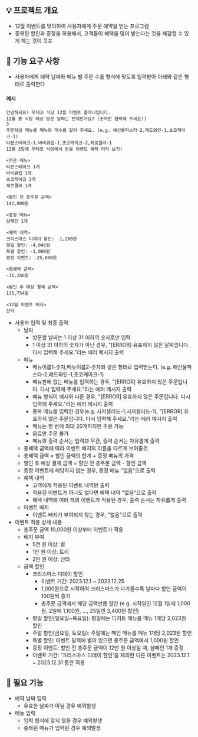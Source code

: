 ## 💡 프로젝트 개요
- 12월 이벤트를 맞이하여 사용자에게 주문 예약을 받는 프로그램
- 중복된 할인과 증정을 허용해서, 고객들이 혜택을 많이 받는다는 것을 체감할 수 있게 하는 것이 목표
## 🚀 기능 요구 사항
- 사용자에게 예약 날짜와 메뉴 별 주문 수를 형식에 맞도록 입력받아 아래와 같은 형태로 출력한다
#### 예시
```
안녕하세요! 우테코 식당 12월 이벤트 플래너입니다.
12월 중 식당 예상 방문 날짜는 언제인가요? (숫자만 입력해 주세요!)
3
주문하실 메뉴를 메뉴와 개수를 알려 주세요. (e.g. 해산물파스타-2,레드와인-1,초코케이크-1)
티본스테이크-1,바비큐립-1,초코케이크-2,제로콜라-1
12월 3일에 우테코 식당에서 받을 이벤트 혜택 미리 보기!
 
<주문 메뉴>
티본스테이크 1개
바비큐립 1개
초코케이크 2개
제로콜라 1개
 
<할인 전 총주문 금액>
142,000원
 
<증정 메뉴>
샴페인 1개
 
<혜택 내역>
크리스마스 디데이 할인: -1,200원
평일 할인: -4,046원
특별 할인: -1,000원
증정 이벤트: -25,000원
 
<총혜택 금액>
-31,246원
 
<할인 후 예상 결제 금액>
135,754원
 
<12월 이벤트 배지>
산타
```
- 사용자 입력 및 최종 출력   
   - 날짜
     + 방문할 날짜는 1 이상 31 이하의 숫자로만 입력
     + 1 이상 31 이하의 숫자가 아닌 경우, "[ERROR] 유효하지 않은 날짜입니다. 다시 입력해 주세요."라는 에러 메시지 출력
   - 메뉴
     + 메뉴이름1-숫자,메뉴이름2-숫자와 같은 형태로 입력받는다. (e.g. 해산물파스타-2,레드와인-1,초코케이크-1) 
     + 메뉴판에 없는 메뉴를 입력하는 경우, "[ERROR] 유효하지 않은 주문입니다. 다시 입력해 주세요."라는 에러 메시지 출력
     + 메뉴 형식이 예시와 다른 경우, "[ERROR] 유효하지 않은 주문입니다. 다시 입력해 주세요."라는 에러 메시지 출력
     + 중복 메뉴를 입력한 경우(e.g. 시저샐러드-1,시저샐러드-1), "[ERROR] 유효하지 않은 주문입니다. 다시 입력해 주세요."라는 에러 메시지 출력
     + 메뉴는 한 번에 최대 20개까지만 주문 가능
     + 음료만 주문 불가
     + 메뉴의 출력 순서는 입력과 무관, 출력 순서는 자유롭게 출력
   - 총혜택 금액에 따라 이벤트 배지의 이름을 다르게 보여줄것
   - 총혜택 금액 = 할인 금액의 합계 + 증정 메뉴의 가격
   - 할인 후 예상 결제 금액 = 할인 전 총주문 금액 - 할인 금액
   - 증정 이벤트에 해당하지 않는 경우, 증정 메뉴 "없음"으로 출력
   - 혜택 내역
     + 고객에게 적용된 이벤트 내역만 출력
     + 적용된 이벤트가 하나도 없다면 혜택 내역 "없음"으로 출력
     + 혜택 내역에 여러 개의 이벤트가 적용된 경우, 출력 순서는 자유롭게 출력
   - 이벤트 배지
     + 이벤트 배지가 부여되지 않는 경우, "없음"으로 출력 
- 이벤트 적용 상세 내용
   - 총주문 금액 10,000원 이상부터 이벤트가 적용
   - 배지 부여
     + 5천 원 이상: 별
     + 1만 원 이상: 트리
     + 2만 원 이상: 산타
   - 금액 할인
     + 크리스마스 디데이 할인
       * 이벤트 기간: 2023.12.1 ~ 2023.12.25
       * 1,000원으로 시작하여 크리스마스가 다가올수록 날마다 할인 금액이 100원씩 증가
       * 총주문 금액에서 해당 금액만큼 할인 (e.g. 시작일인 12월 1일에 1,000원, 2일에 1,100원, ..., 25일엔 3,400원 할인)
     + 평일 할인(일요일~목요일): 평일에는 디저트 메뉴를 메뉴 1개당 2,023원 할인
     + 주말 할인(금요일, 토요일): 주말에는 메인 메뉴를 메뉴 1개당 2,023원 할인
     + 특별 할인: 이벤트 달력에 별이 있으면 총주문 금액에서 1,000원 할인
     + 증정 이벤트: 할인 전 총주문 금액이 12만 원 이상일 때, 샴페인 1개 증정
     + 이벤트 기간: '크리스마스 디데이 할인'을 제외한 다른 이벤트는 2023.12.1 ~ 2023.12.31 동안 적용
## 🚀 필요 기능   
- 예약 날짜 입력   
   - 유효한 날짜가 아닐 경우 예외발생   
- 메뉴 입력
   - 입력 형식에 맞지 않을 경우 예외발생
   - 중복된 메뉴가 입력된 경우 예외발생

